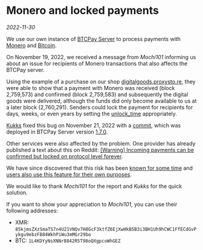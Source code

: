 # Monero and locked payments

_2022-11-30_

We use our own instance of [BTCPay Server](https://btcpayserver.org/) to process payments with [Monero](https://www.getmonero.org/) and [Bitcoin](https://bitcoin.org).

On November 19, 2022, we received a message from _Mochi101_ informing us about an issue for recipients of Monero transactions that also affects the BTCPay server.

Using the example of a purchase on our shop [digitalgoods.proxysto.re](https://digitalgoods.proxysto.re), they were able to show that a payment with Monero was received (block 2,759,573) and confirmed (block 2,759,583) and subsequently the digital goods were delivered, although the funds did only become available to us at a later block (2,760,291). Senders could lock the payment for recipients for days, weeks, or even years by setting the [unlock_time](https://thecharlatan.ch/Monero-Unlock-Time-Privacy/) appropriately.

[Kukks](https://github.com/Kukks) fixed this bug on November 21, 2022 with a [commit](https://github.com/btcpayserver/btcpayserver/commit/eda0f7327e55507a1677264f67b3474355b30308), which was deployed in BTCPay Server version [1.7.0](https://github.com/btcpayserver/btcpayserver/releases/tag/v1.7.0).

Other services were also affected by the problem. One provider has already published a text about this on Reddit: [[Warning] Incoming payments can be confirmed but locked on protocol level forever](https://www.reddit.com/r/Monero/comments/z51c19/warning_incoming_payments_can_confirmed_but/).

We have since discovered that this risk has been [known for some time](https://hackerone.com/reports/417515) and [users also use this feature for their own purposes](https://www.reddit.com/r/Monero/comments/mwrm6g/how_to_lock_send_future_monero_to_yourself_with/).

We would like to thank _Mochi101_ for the report and _Kukks_ for the quick solution.

If you want to show your appreciation to _Mochi101_, you can use their following addresses:

* XMR: `85kjmsZXzSmaTS7n4U21VNQv7H8GcF3ktfZ6EjXwHkB5B3i3BH1Uh9hCWC1FfECdGvPykgu9ebzFB84WkhPiWu3mMGr29bo`
* BTC: `1L4KDYyNsXNNr8842R5T98oQXgpcoWhGEZ`
